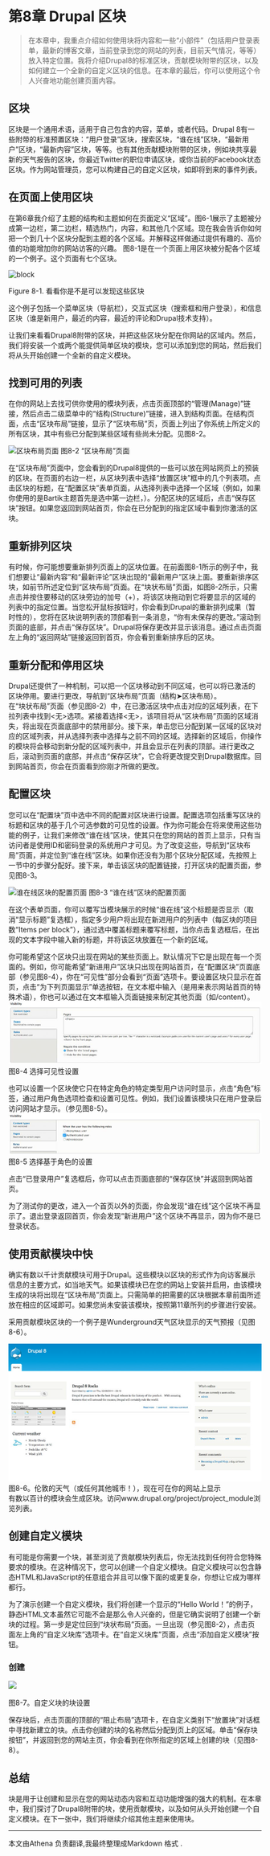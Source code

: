# 第8章 Drupal 区块

>在本章中，我重点介绍如何使用块将内容和一些“小部件”（包括用户登录表单，最新的博客文章，当前登录到您的网站的列表，目前天气情况，等等）放入特定位置。我将介绍Drupal8的标准区块，贡献模块附带的区块，以及如何建立一个全新的自定义区块的信息。在本章的最后，你可以使用这个令人兴奋地功能创建页面内容。

## 区块

区块是一个通用术语，适用于自己包含的内容，菜单，或者代码。Drupal 8有一些附带的标准预置区块：“用户登录”区块，搜索区块，“谁在线”区块，“最新用户”区块，“最新内容”区块，等等。也有其他贡献模块附带的区块，例如块共享最新的天气报告的区块，你最近Twitter的职位申请区块，或你当前的Facebook状态区块。作为网站管理员，您可以构建自己的自定义区块，如即将到来的事件列表。

## 在页面上使用区块

在第6章我介绍了主题的结构和主题如何在页面定义“区域”。图6-1展示了主题被分成第一边栏，第二边栏，精选热门，内容，和其他几个区域。现在我会告诉你如何把一个到几十个区块分配到主题的各个区域。并解释这样做通过提供有趣的、高价值的功能增加你的网站访客的兴趣。
图8-1是在一个页面上用区块被分配各个区域的一个例子。这个页面有七个区块。

![block](http://work.beiweng.org/d/file/drupal/chapter8/2016-04-09/cf437fd5afe119ea45682b4c1cea4e73.png)

Figure 8-1. 看看你是不是可以发现这些区块

这个例子包括一个菜单区块（导航栏），交互式区块（搜索框和用户登录），和信息区块（谁是新用户，最近的内容，最近的评论和Drupal技术支持）。  

让我们来看看Drupal8附带的区块，并把这些区块分配在你网站的区域内。然后，我们将安装一个或两个能提供简单区块的模块，您可以添加到您的网站，然后我们将从头开始创建一个全新的自定义模块。

## 找到可用的列表

在你的网站上去找可供你使用的模块列表，点击页面顶部的“管理(Manage)”链接，然后点击二级菜单中的“结构(Structure)”链接，进入到结构页面。在结构页面，点击“区块布局”链接，显示了“区块布局”页，页面上列出了你系统上所定义的所有区块，其中有些已分配到某些区域有些尚未分配。见图8-2。

![区块布局页面](http://llwoll.github.io/2016/04/21/Drupal%E4%B8%AD%E5%9D%97%E4%BD%BF%E7%94%A8%E6%8C%87%E5%8D%97/rearranging_block.png)
图8-2 “区块布局”页面

在“区块布局”页面中，您会看到的Drupal8提供的一些可以放在网站网页上的预装的区块。在页面的右边一栏，从区块列表中选择“放置区块”框中的几个列表项。点击区块的标题，在“配置区块”表单页面，从选择列表中选择一个区域（例如，如果你使用的是Bartik主题首先是选中第一边栏，）。分配区块的区域后，点击“保存区块”按钮。如果您返回到网站首页，你会在已分配到的指定区域中看到你激活的区块。

## 重新排列区块
有时候，你可能想要重新排列页面上的区块位置。在前面图8-1所示的例子中，我们想要让“最新内容”和“最新评论”区块出现的“最新用户”区块上面。要重新排序区块，如前节所述定位到“区块布局”页面。在“块状布局”页面，如图8-2所示，只需点击并按住要移动的区块旁边的加号（+），将该区块拖动到它将要显示的区域的列表中的指定位置。当您松开鼠标按钮时，你会看到Drupal的重新排列成果（暂时性的），您将在区块说明列表的顶部看到一条消息，“你有未保存的更改。”滚动到页面的底部，并点击“保存区块”。Drupal将保存更改并显示该消息。通过点击页面左上角的“返回网站”链接返回到首页，你会看到重新排序后的区块。

## 重新分配和停用区块
Drupal还提供了一种机制，可以把一个区块移动到不同区域，也可以将已激活的区块停用。要进行更改，导航到“区块布局”页面（结构➤区块布局）。  
在“块状布局”页面（参见图8-2）中，在已激活区块中点击对应的区域列表，在下拉列表中找到<无>选项。紧接着选择<无>，该项目将从“区块布局”页面的区域消失，将出现在页面底部中的禁用部分。接下来，单击您已分配到某一区域的区块对应的区域列表，并从选择列表中选择与之前不同的区域。选择新的区域后，你操作的模块将会移动到新分配的区域列表中，并且会显示在列表的顶部。进行更改之后，滚动到页面的底部，并点击“保存区块”，它会将更改提交到Drupal数据库。回到网站首页，你会在页面看到你刚才所做的更改。

## 配置区块

您可以在“配置块”页中选中不同的配置对区块进行设置。配置选项包括重写区块的标题和区块的基于几个可选参数的可见性的设置。作为你可能会在将来使用这些功能的例子，让我们来修改“谁在线”区块，使其只在您的网站的首页上显示，只有当访问者是使用ID和密码登录的系统用户才可见。为了改变这些，导航到“区块布局”页面，并定位到“谁在线”区块。如果你还没有为那个区块分配区域，先按照上一节中的步骤分配好。接下来，单击该区块的配置链接，打开区块的配置页面，参见图8-3。

![谁在线区块的配置页面](http://llwoll.github.io/2016/04/21/Drupal%E4%B8%AD%E5%9D%97%E4%BD%BF%E7%94%A8%E6%8C%87%E5%8D%97/configure_block.png)
图8-3 “谁在线”区块的配置页面

在这个表单页面，你可以覆写当模块展示的时候“谁在线”这个标题是否显示（取消“显示标题”复选框），指定多少用户将出现在新进用户的列表中（每区块的项目数“Items per block”），通过选中覆盖标题来覆写标题，当你点击复选框后，在出现的文本字段中输入新的标题，并将该区块放置在一个新的区域。

你可能希望这个区块只出现在网站的某些页面上。默认情况下它是出现在每一个页面的。例如，你可能希望“新进用户”区块只出现在网站首页，在“配置区块”页面底部（参见图8-4），你在“可见性”部分会看到“页面”选项卡。要设置区块只显示在首页，点击“为下列页面显示”单选按钮，在文本框中输入<front>（<front>是用来表示网站首页的特殊术语），你也可以通过在文本框输入页面链接来制定其他页面（如/content）。  
![选择可见性设置](../images/pic-8-4.png)  
图8-4 选择可见性设置  

也可以设置一个区块使它只在特定角色的特定类型用户访问时显示，点击“角色”标签，通过用户角色选项检查和设置可见性。例如，我们设置该模块只在用户登录后访问网站才显示。（参见图8-5）。  
![选择基于角色的设置](../images/pic-8-5.png)  
图8-5 选择基于角色的设置

点击“已登录用户”复选框后，你可以点击页面底部的“保存区快”并返回到网站首页。

为了测试你的更改，进入一个首页以外的页面，你会发现“谁在线”这个区块不再显示了。退出登录返回首页，你会发现“新进用户”这个区块不再显示，因为你不是已登录状态。

## 使用贡献模块中快

确实有数以千计贡献模块可用于Drupal。这些模块以区块的形式作为向访客展示信息的主要方式，如当地天气。如果该模块已在您的网站上安装并启用，由该模块生成的块将出现在“区块布局”页面上。只需简单的把需要的区块根据本章前面所述放在相应的区域即可。如果您尚未安装该模块，按照第11章所列的步骤进行安装。

采用贡献模块区块的一个例子是Wunderground天气区块显示的天气预报（见图8-6）。

![伦敦的天气（或任何其他城市！）](../images/pic-8-6.png)
  图8-6。伦敦的天气（或任何其他城市！），现在可在你的网站上显示  
有数以百计的模块会生成区块。访问www.drupal.org/project/project_module浏览列表。
  
## 创建自定义模块  
  
有可能是你需要一个块，甚至浏览了贡献模块列表后，你无法找到任何符合您特殊要求的模块。在这种情况下，您可以创建一个自定义模块。自定义模块可以包含静态HTML和JavaScript的任意组合并且可以像下面的或更复杂，你想让它成为哪样都行。
 
为了演示创建一个自定义模块，我们将创建一个显示的“Hello World！”的例子，静态HTML文本虽然它可能不会是那么令人兴奋的，但是它确实说明了创建一个新块的过程。第一步是定位回到“块状布局”页面。一旦出现（参见图8-2），点击页面左上角的“自定义块库”选项卡。在“自定义块库”页面，点击“添加自定义模块”按钮。
  
  
   
### 创建
![](http://llwoll.github.io/2016/04/21/Drupal%E4%B8%AD%E5%9D%97%E4%BD%BF%E7%94%A8%E6%8C%87%E5%8D%97/create_block.png)


图8-7。自定义块的块设置


保存块后，点击页面的顶部的“阻止布局”选项卡，在自定义类别下“放置块”对话框中寻找新建立的块。点击你创建的块的名称然后分配到页上的区域。单击“保存块按钮”，并返回到您的网站主页，你会看到在你所指定的区域上创建的块（见图8-8）。

## 总结


块是用于让创建和显示在您的网站动态内容和互动功能增强的强大的机制。在本章中，我们探讨了Drupal8附带的块，使用贡献模块，以及如何从头开始创建一个自定义模块。在下一张中，我们将继续介绍其他主题来使用块。



----
   本文由Athena 负责翻译,我最终整理成Markdown 格式 .

  
  
  
  
  
  
  
  
